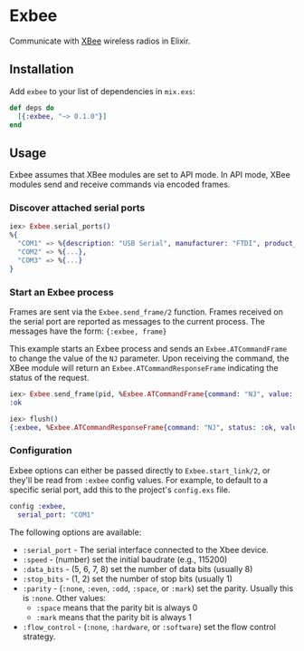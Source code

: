 # Exbee

Communicate with [XBee](http://en.wikipedia.org/wiki/XBee) wireless radios in Elixir.

## Installation

Add `exbee` to your list of dependencies in `mix.exs`:

```elixir
def deps do
  [{:exbee, "~> 0.1.0"}]
end
```

## Usage


Exbee assumes that XBee modules are set to API mode. In API mode, XBee modules send and receive
commands via encoded frames.

### Discover attached serial ports

```elixir
iex> Exbee.serial_ports()
%{
  "COM1" => %{description: "USB Serial", manufacturer: "FTDI", product_id: 1, vendor_id: 2},
  "COM2" => %{...},
  "COM3" => %{...}
}
```

### Start an Exbee process

Frames are sent via the `Exbee.send_frame/2` function. Frames received on the serial port are
reported as messages to the current process. The messages have the form: `{:exbee, frame}`

This example starts an Exbee process and sends an `Exbee.ATCommandFrame` to change the value of
the `NJ` parameter. Upon receiving the command, the XBee module will return an
`Exbee.ATCommandResponseFrame` indicating the status of the request.

```elixir
iex> Exbee.send_frame(pid, %Exbee.ATCommandFrame{command: "NJ", value: 1})
:ok

iex> flush()
{:exbee, %Exbee.ATCommandResponseFrame{command: "NJ", status: :ok, value: ...}}
```

### Configuration

Exbee options can either be passed directly to `Exbee.start_link/2`, or they'll be read from
`:exbee` config values. For example, to default to a specific serial port, add this to the
project's `config.exs` file.

```elixir
config :exbee,
  serial_port: "COM1"
```

The following options are available:

  * `:serial_port` - The serial interface connected to the Xbee device.
  * `:speed` - (number) set the initial baudrate (e.g., 115200)
  * `:data_bits` - (5, 6, 7, 8) set the number of data bits (usually 8)
  * `:stop_bits` - (1, 2) set the number of stop bits (usually 1)
  * `:parity` - (`:none`, `:even`, `:odd`, `:space`, or `:mark`) set the parity. Usually this is
    `:none`. Other values:
    * `:space` means that the parity bit is always 0
    * `:mark` means that the parity bit is always 1
  * `:flow_control` - (`:none`, `:hardware`, or `:software`) set the flow control strategy.

